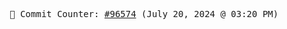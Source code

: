<p align="center">
    <samp>
        📮 Commit Counter: <a href="https://github.com/Javascript-void0/Javascript-void0/commits/main">#96574</a> (July 20, 2024 @ 03:20 PM)
    </samp>
</p>